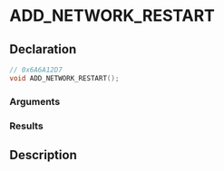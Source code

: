 # ADD_NETWORK_RESTART

## Declaration
```cpp
// 0x6A6A12D7
void ADD_NETWORK_RESTART();
```

### Arguments

### Results

## Description
